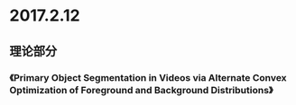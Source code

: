 # 2017.2.12

## 理论部分

### 《Primary Object Segmentation in Videos via Alternate Convex Optimization of Foreground and Background Distributions》
